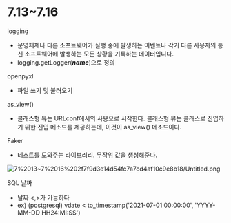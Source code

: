 # 7.13~7.16

logging

- 운영체제나 다른 소프트웨어가 실행 중에 발생하는 이벤트나 각기 다른 사용자의 통신 소프트웨어에 발생하는 모든 상황을 기록하는 데이터입니다.
- logging.getLogger(__*name*__)으로 정의

openpyxl

- 파일 쓰기 및 불러오기

as_view()

- 클래스형 뷰는 URLconf에서의 사용으로 시작한다. 클래스형 뷰는 클래스로 진입하기 위한 진입 메소드를 제공하는데, 이것이 as_view() 메소드이다.

Faker

- 테스트를 도와주는 라이브러리. 무작위 값을 생성해준다.

![7%2013~7%2016%202f7f9d3e14d54fc7a7cd4af10c9e8b18/Untitled.png](7%2013~7%2016%202f7f9d3e14d54fc7a7cd4af10c9e8b18/Untitled.png)

SQL 날짜

- 날짜 <,>가 가능하다
- ex) (postgresql)  vdate < to_timestamp('2021-07-01 00:00:00', 'YYYY-MM-DD HH24:MI:SS')
